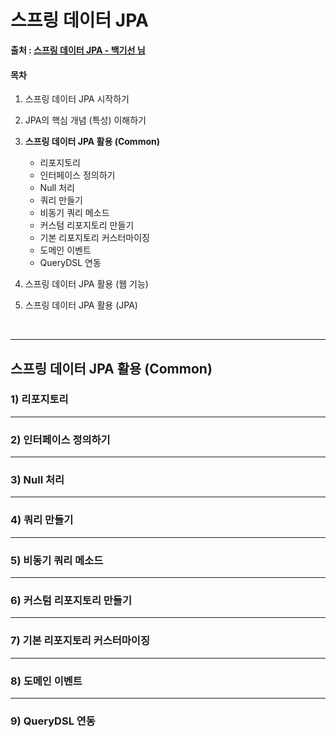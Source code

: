 # 스프링 데이터 JPA

**출처 : [스프링 데이터 JPA - 백기선 님](https://www.inflearn.com/course/%EC%8A%A4%ED%94%84%EB%A7%81-%EB%8D%B0%EC%9D%B4%ED%84%B0-jpa/)**

#### 목차

1. 스프링 데이터 JPA 시작하기

2. JPA의 핵심 개념 (특성) 이해하기

3. **스프링 데이터 JPA 활용 (Common)**

   - 리포지토리
   - 인터페이스 정의하기
   - Null 처리
   - 쿼리 만들기
   - 비동기 쿼리 메소드
   - 커스텀 리포지토리 만들기
   - 기본 리포지토리 커스터마이징
   - 도메인 이벤트
   - QueryDSL 연동

4. 스프링 데이터 JPA 활용 (웹 기능)

5. 스프링 데이터 JPA 활용 (JPA)

  ​    

___

## 스프링 데이터 JPA 활용 (Common)

### 1) 리포지토리



___

### 2) 인터페이스 정의하기



___

### 3) Null 처리



___

### 4) 쿼리 만들기



___

### 5) 비동기 쿼리 메소드



___

### 6) 커스텀 리포지토리 만들기



___

### 7) 기본 리포지토리 커스터마이징



___

### 8) 도메인 이벤트



___

### 9) QueryDSL 연동